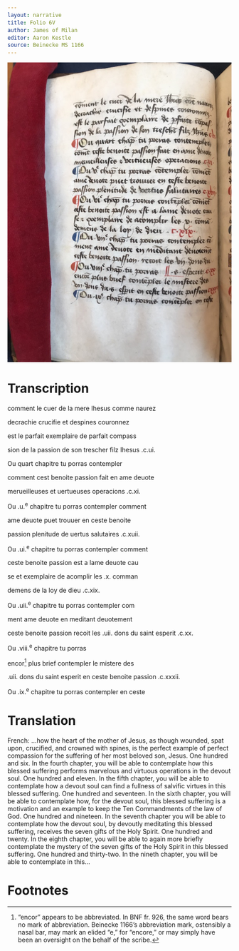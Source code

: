 ```yaml
---
layout: narrative
title: Folio 6V
author: James of Milan
editor: Aaron Kestle
source: Beinecke MS 1166
---
```


![Beinecke MS 1166 Folio 6V](https://raw.githubusercontent.com/oldfrenchtexts/L-aiguillon-d-amour-divine/master/assets/6V.jpg)

# Transcription

comment le cuer de la mere Ihesus comme naurez

decrachie crucifie et despines couronnez

est le parfait exemplaire de parfait compass

sion de la passion de son trescher filz Ihesus .c.ui.

Ou quart chapitre tu porras contempler

comment cest benoite passion fait en ame deuote

merueilleuses et uertueuses operacions .c.xi.

Ou .u.<sup>e</sup> chapitre tu porras contempler comment 

ame deuote puet trouuer en ceste benoite

passion plenitude de uertus salutaires .c.xuii.

Ou .ui.<sup>e</sup> chapitre tu porras contempler comment

ceste benoite passion est a lame deuote cau

se et exemplaire de acomplir les .x. comman

demens de la loy de dieu .c.xix. 

Ou .uii.<sup>e</sup> chapitre tu porras contempler com

ment ame deuote en meditant deuotement

ceste benoite passion recoit les .uii. dons du saint esperit .c.xx.

Ou .viii.<sup>e</sup> chapitre tu porras

encor[^1] plus brief contempler le mistere des

.uii. dons du saint esperit en ceste benoite passion .c.xxxii.

Ou .ix.<sup>e</sup> chapitre tu porras contempler en ceste

# Translation

French: …how the heart of the mother of Jesus, as though wounded, spat upon, crucified, and crowned with spines, is the perfect example of perfect compassion for the suffering of her most beloved son, Jesus. One hundred and six. In the fourth chapter, you will be able to contemplate how this blessed suffering performs marvelous and virtuous operations in the devout soul. One hundred and eleven. In the fifth chapter, you will be able to contemplate how a devout soul can find a fullness of salvific virtues in this blessed suffering. One hundred and seventeen. In the sixth chapter, you will be able to contemplate how, for the devout soul, this blessed suffering is a motivation and an example to keep the Ten Commandments of the law of God. One hundred and nineteen. In the seventh chapter you will be able to contemplate how the devout soul, by devoutly meditating this blessed suffering, receives the seven gifts of the Holy Spirit. One hundred and twenty. In the eighth chapter, you will be able to again more briefly contemplate the mystery of the seven gifts of the Holy Spirit in this blessed suffering. One hundred and thirty-two. In the nineth chapter, you will be able to contemplate in this… 

# Footnotes

[^1]: “encor” appears to be abbreviated. In BNF fr. 926, the same word bears no mark of abbreviation. Beinecke 1166’s abbreviation mark, ostensibly a nasal bar, may mark an elided “e,” for “encore,” or may simply have been an oversight on the behalf of the scribe.

